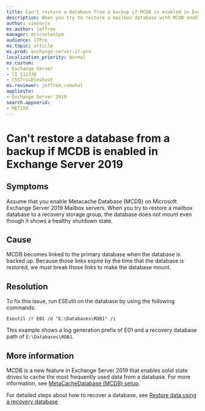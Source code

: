```yaml
---
title: Can't restore a database from a backup if MCDB is enabled in Exchange Server 2019
description: When you try to restore a mailbox database with MCDB enabled to a recovery storage group, the database does not mount even though it shows a healthy shutdown state.
author: simonxjx
ms.author: jeffrem
manager: dcscontentpm
audience: ITPro 
ms.topic: article 
ms.prod: exchange-server-it-pro
localization_priority: Normal
ms.custom: 
- Exchange Server
- CI 111330
- CSSTroubleshoot
ms.reviewer: jeffrem,robwhal
appliesto:
- Exchange Server 2019
search.appverid: 
- MET150
---
```


# Can't restore a database from a backup if MCDB is enabled in Exchange Server 2019

## Symptoms

Assume that you enable Metacache Database (MCDB) on Microsoft Exchange Server 2019 Mailbox servers. When you try to restore a mailbox database to a recovery storage group, the database does not mount even though it shows a healthy shutdown state.

## Cause

MCDB becomes linked to the primary database when the database is backed up. Because those links expire by the time that the database is restored, we must break those links to make the database mount.

## Resolution

To fix this issue, run ESEutil on the database by using the following commands:

```console
Eseutil /r E01 /d "E:\Databases\RDB1" /i
```

This example shows a log generation prefix of E01 and a recovery database path of `E:\Databases\RDB1`.

## More information

MCDB is a new feature in Exchange Server 2019 that enables solid state drives to cache the most frequently used data from a database. For more information, see [MetaCacheDatabase (MCDB) setup](/exchange/high-availability/database-availability-groups/metacachedatabase-setup).

For detailed steps about how to recover a database, see [Restore data using a recovery database](/exchange/restore-data-using-a-recovery-database-exchange-2013-help#use-the-shell-to-recover-data-using-a-recovery-database)